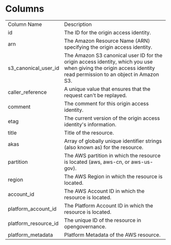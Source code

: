 # Columns  

<table>
	<tr><td>Column Name</td><td>Description</td></tr>
	<tr><td>id</td><td>The ID for the origin access identity.</td></tr>
	<tr><td>arn</td><td>The Amazon Resource Name (ARN) specifying the origin access identity.</td></tr>
	<tr><td>s3_canonical_user_id</td><td>The Amazon S3 canonical user ID for the origin access identity, which you use when giving the origin access identity read permission to an object in Amazon S3.</td></tr>
	<tr><td>caller_reference</td><td>A unique value that ensures that the request can&#39;t be replayed.</td></tr>
	<tr><td>comment</td><td>The comment for this origin access identity.</td></tr>
	<tr><td>etag</td><td>The current version of the origin access identity&#39;s information.</td></tr>
	<tr><td>title</td><td>Title of the resource.</td></tr>
	<tr><td>akas</td><td>Array of globally unique identifier strings (also known as) for the resource.</td></tr>
	<tr><td>partition</td><td>The AWS partition in which the resource is located (aws, aws-cn, or aws-us-gov).</td></tr>
	<tr><td>region</td><td>The AWS Region in which the resource is located.</td></tr>
	<tr><td>account_id</td><td>The AWS Account ID in which the resource is located.</td></tr>
	<tr><td>platform_account_id</td><td>The Platform Account ID in which the resource is located.</td></tr>
	<tr><td>platform_resource_id</td><td>The unique ID of the resource in opengovernance.</td></tr>
	<tr><td>platform_metadata</td><td>Platform Metadata of the AWS resource.</td></tr>
</table>